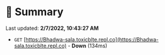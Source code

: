 # 📖 Summary
Last updated: **2/7/2022, 10:43:27 AM**

- `GET` [https://Bhadwa-sala.toxicblte.repl.co](https://Bhadwa-sala.toxicblte.repl.co) - **Down** (134ms)
